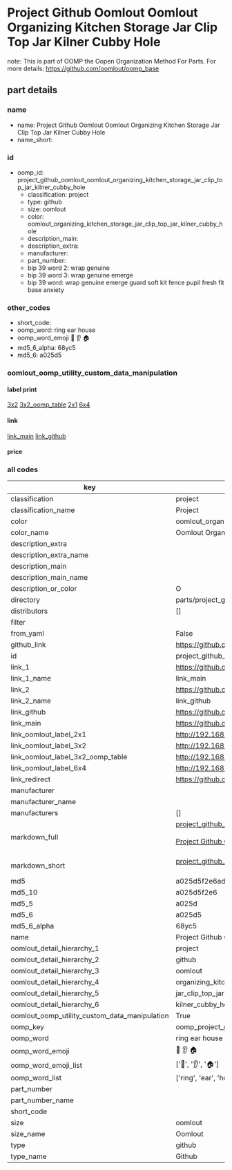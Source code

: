 # Project Github Oomlout Oomlout Organizing Kitchen Storage Jar Clip Top Jar Kilner Cubby Hole  

note: This is part of OOMP the Oopen Organization Method For Parts. For more details: https://github.com/oomlout/oomp_base

##  part details
  







### name
* name: Project Github Oomlout Oomlout Organizing Kitchen Storage Jar Clip Top Jar Kilner Cubby Hole
* name_short: 
### id
* oomp_id: project_github_oomlout_oomlout_organizing_kitchen_storage_jar_clip_top_jar_kilner_cubby_hole
  * classification: project
  * type: github
  * size: oomlout
  * color: oomlout_organizing_kitchen_storage_jar_clip_top_jar_kilner_cubby_hole
  * description_main: 
  * description_extra: 
  * manufacturer: 
  * part_number: 
  * bip 39 word 2: wrap genuine
  * bip 39 word 3: wrap genuine emerge
  * bip 39 word: wrap genuine emerge guard soft kit fence pupil fresh fit base anxiety

### other_codes
* short_code: 
* oomp_word: ring ear house
* oomp_word_emoji :ring: :ear: :house:
* md5_6_alpha: 68yc5
* md5_6: a025d5






### oomlout_oomp_utility_custom_data_manipulation
#### label print
[3x2](http://192.168.1.245:1112/?label=oomp%2068yc5)
[3x2_oomp_table](http://192.168.1.108:1112/?label=oomp%2068yc5)
[2x1](http://192.168.1.242:1112/?label=oomp%2068yc5)
[6x4](http://192.168.1.55:1112/?label=oomp%2068yc5)    

#### link

[link_main](https://github.com/oomlout/oomlout_oomp_version_1_messy/tree/main/parts/project_github_oomlout_oomlout_organizing_kitchen_storage_jar_clip_top_jar_kilner_cubby_hole) [link_github](https://github.com/oomlout/oomlout_oomp_version_1_messy/tree/main/parts/project_github_oomlout_oomlout_organizing_kitchen_storage_jar_clip_top_jar_kilner_cubby_hole)                             

#### price







### all codes 
| key | value |  
| --- | --- |  
| classification | project |  
| classification_name | Project |  
| color | oomlout_organizing_kitchen_storage_jar_clip_top_jar_kilner_cubby_hole |  
| color_name | Oomlout Organizing Kitchen Storage Jar Clip Top Jar Kilner Cubby Hole |  
| description_extra |  |  
| description_extra_name |  |  
| description_main |  |  
| description_main_name |  |  
| description_or_color | O  |  
| directory | parts/project_github_oomlout_oomlout_organizing_kitchen_storage_jar_clip_top_jar_kilner_cubby_hole |  
| distributors | [] |  
| filter |  |  
| from_yaml | False |  
| github_link | https://github.com/oomlout/oomlout_oomp_part_src/tree/main/parts/project_github_oomlout_oomlout_organizing_kitchen_storage_jar_clip_top_jar_kilner_cubby_hole |  
| id | project_github_oomlout_oomlout_organizing_kitchen_storage_jar_clip_top_jar_kilner_cubby_hole |  
| link_1 | https://github.com/oomlout/oomlout_oomp_version_1_messy/tree/main/parts/project_github_oomlout_oomlout_organizing_kitchen_storage_jar_clip_top_jar_kilner_cubby_hole |  
| link_1_name | link_main |  
| link_2 | https://github.com/oomlout/oomlout_oomp_version_1_messy/tree/main/parts/project_github_oomlout_oomlout_organizing_kitchen_storage_jar_clip_top_jar_kilner_cubby_hole |  
| link_2_name | link_github |  
| link_github | https://github.com/oomlout/oomlout_oomp_version_1_messy/tree/main/parts/project_github_oomlout_oomlout_organizing_kitchen_storage_jar_clip_top_jar_kilner_cubby_hole |  
| link_main | https://github.com/oomlout/oomlout_oomp_version_1_messy/tree/main/parts/project_github_oomlout_oomlout_organizing_kitchen_storage_jar_clip_top_jar_kilner_cubby_hole |  
| link_oomlout_label_2x1 | http://192.168.1.242:1112/?label=oomp%2068yc5 |  
| link_oomlout_label_3x2 | http://192.168.1.245:1112/?label=oomp%2068yc5 |  
| link_oomlout_label_3x2_oomp_table | http://192.168.1.108:1112/?label=oomp%2068yc5 |  
| link_oomlout_label_6x4 | http://192.168.1.55:1112/?label=oomp%2068yc5 |  
| link_redirect | https://github.com/oomlout/oomlout_oomp_version_1_messy/tree/main/parts/project_github_oomlout_oomlout_organizing_kitchen_storage_jar_clip_top_jar_kilner_cubby_hole |  
| manufacturer |  |  
| manufacturer_name |  |  
| manufacturers | [] |  
| markdown_full | [project_github_oomlout_oomlout_organizing_kitchen_storage_jar_clip_top_jar_kilner_cubby_hole](none)<br>[](none)<br>[Project Github Oomlout Oomlout Organizing Kitchen Storage Jar Clip Top Jar Kilner Cubby Hole](none)<br><br> |  
| markdown_short | [project_github_oomlout_oomlout_organizing_kitchen_storage_jar_clip_top_jar_kilner_cubby_hole](none)<br><br> |  
| md5 | a025d5f2e6adeaa1ebe72674915857f0 |  
| md5_10 | a025d5f2e6 |  
| md5_5 | a025d |  
| md5_6 | a025d5 |  
| md5_6_alpha | 68yc5 |  
| name | Project Github Oomlout Oomlout Organizing Kitchen Storage Jar Clip Top Jar Kilner Cubby Hole |  
| oomlout_detail_hierarchy_1 | project |  
| oomlout_detail_hierarchy_2 | github |  
| oomlout_detail_hierarchy_3 | oomlout |  
| oomlout_detail_hierarchy_4 | organizing_kitchen_storage |  
| oomlout_detail_hierarchy_5 | jar_clip_top_jar |  
| oomlout_detail_hierarchy_6 | kilner_cubby_hole |  
| oomlout_oomp_utility_custom_data_manipulation | True |  
| oomp_key | oomp_project_github_oomlout_oomlout_organizing_kitchen_storage_jar_clip_top_jar_kilner_cubby_hole |  
| oomp_word | ring ear house |  
| oomp_word_emoji | :ring: :ear: :house: |  
| oomp_word_emoji_list | [':ring:', ':ear:', ':house:'] |  
| oomp_word_list | ['ring', 'ear', 'house'] |  
| part_number |  |  
| part_number_name |  |  
| short_code |  |  
| size | oomlout |  
| size_name | Oomlout |  
| type | github |  
| type_name | Github |  
